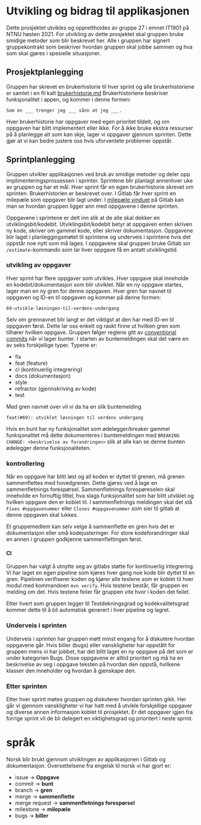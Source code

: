# Utvikling og bidrag til applikasjonen

Dette prosjektet utvikles og opprettholdes av gruppe 27 i emnet IT1901 på NTNU høsten 2021. For utvikling av dette prosjektet skal gruppen bruke smidige metoder som blir beskrevet her. Alle i gruppen har signert gruppekontrakt som beskriver hvordan gruppen skal jobbe sammen og hva som skal gjøres i spesielle situasjoner.

## Prosjektplanlegging

Gruppen har skrevet en brukerhistorie til hver sprint og alle brukerhistoriene er samlet i en fil kalt [brukerhistorie.md](brukerhistorier/brukerhistorier.md/)
Brukerhistoriene beskriver funksjonalitet i appen, og kommer i denne formen:
```
Som en ___ trenger jeg ___ sånn at jeg ___.
```
Hver brukerhistorie har oppgaver med egen prioritet tildelt, og om oppgaven har blitt implementert eller ikke. For å ikke bruke ekstra ressurser på å planlegge alt som kan skje, lager vi oppgaver gjennom sprinten. Dette gjør at vi kan bedre justere oss hvis uforventete problemer oppstår.

## Sprintplanlegging

Gruppen utvikler applikasjonen ved bruk av smidige metoder og deler opp implimenteringsprossessen i sprinter. Sprintene blir planlagt annenhver uke av gruppen og har et mål. Hver sprint får en egen brukerhistorie skrevet om sprinten. Brukerhistorien er beskrevet over. I Gitlab får hver sprint en milepæle som oppgaver blir lagt under. I [milepæle vinduet](https://gitlab.stud.idi.ntnu.no/it1901/groups-2021/gr2127/it1901-prosjekt/-/milestones) på Gitlab kan man se hvordan gruppen ligger ann med oppgavene i denne sprinten.

Oppgavene i sprintene er delt inn slik at de alle skal dekker en utviklingsbit/kodebit. Utviklingsbit/kodebit betyr at oppgaven enten skriven ny kode, skriver om gammel kode, eller skriver dokumentasjon. Oppgavene blir laget i planleggingsmøtet til sprintene og underveis i sprintene hvis det oppstår noe nytt som må lages. I oppgavene skal gruppen bruke Gitlab sin `/estimate`-kommando som lar hver oppgave få en antatt utviklingstid.

### utvikling av oppgaver

Hver sprint har flere oppgaver som utvikles. Hver oppgave skal inneholde en kodebit/dokumentasjon som blir utviklet. Når en ny oppgave startes, lager man en ny gren for denne oppgaven. Hver gren har navnet til oppgaven og ID-en til oppgaven og kommer på denne formen:
``` 
69-utvikle-løsningen-til-verdens-undergang
```
Selv om grennavnet blir langt er det viktigst at den har med ID-en til oppgaven først. Dette lar oss enkelt og raskt finne ut hvilken gren som tilhører hvilken oppgave. Gruppen følger reglene gitt av [conventional commits](https://www.conventionalcommits.org/en/v1.0.0/) når vi lager bunter. I starten av buntemeldingen skal det være en av seks forskjellige typer. Typene er:
- fix
- feat (feature)
- ci (kontinuerlig integrering)
- docs (dokumentasjon)
- style
- refractor (gjennskriving av kode)
- test

Med gren navnet over vil vi da ha en slik buntemelding
```
feat(#69): utviklet løsningen til verdens undergang
```

Hvis en bunt har ny funksjonalitet som ødelegger/breaker gammel funksjonalitet må dette dokumenteres i buntemeldingen med ```BREAKING CHANGE: <beskrivelse av forandringen>``` slik at alle kan se denne bunten ødelegger denne funksjonaliteten.

### kontrollering
Når en oppgave har blitt løst og all koden er dyttet til grenen, må grenen sammenflettes med hovedgrenen. Dette gjøres ved å lage en sammenfletnings forespørsel. Sammenfletnings forespøreselen skal inneholde en fornuftig tittel, hva slags funksjonalitet som har blitt utviklet og hvilken oppgave den er koblet til. I sammenfletnings meldingen skal det stå ```Fixes #oppgavenummer``` eller ```Closes #oppgavenummer``` som sier til gitlab at denne oppgaven skal lukkes.

Et gruppemedlem kan selv velge å sammenflette en gren hvis det er dokumentasjon eller små kodejusteringer. For store kodeforandringer skal en annen i gruppen godkjenne sammenflettingen først. 

#### CI
Gruppen har valgt å utnytte seg av gitlabs støtte for kontinuerlig integrering. Vi har laget en egen pipeline som kjøres hver gang noe kode blir dyttet til en gren. Pipelinen verifiserer koden og kjører alle testene som er koblet til hver modul med kommandoen ```mvn verify```. Hvis testene består, får gruppen en melding om det. Hvis testene feiler får gruppen vite hvor i koden det feilet.

Etter hvert som gruppen legger til Testdekningsgrad og kodekvalitetsgrad kommer dette til å bli automatisk generert i hver pipeline og lagret.
### Underveis i sprinten

Underveis i sprinten har gruppen møtt minst engang for å diskutere hvordan oppgavene går. Hvis biller (bugs) eller vanskligheter har oppstått for gruppen mens vi har jobbet, har det blitt laget en ny oppgave på det som er under kategorien Bugs. Disse oppgavene er alltid prioritert og må ha en beskrivelse av seg i oppgave teksten på hvordan den oppstå, hvilkene klasser den inneholder og hvordan å gjenskape den.

### Etter sprinten

Etter hver sprint møtes gruppen og diskuterer hvordan sprinten gikk. Her går vi gjennom vanskligheter vi har hatt med å utvikle forskjellige oppgaver og diverse annen informasjon koblet til prosjektet. Er det oppgaver igjen fra forrige sprint vil de bli delegert en viktighetsgrad og prioritert i neste sprint.

# språk

Norsk blir brukt gjennom utviklingen av applikasjonen i Gitlab og dokumentasjon. Oversettelsene fra engelsk til norsk vi har gjort er:
- issue -> **Oppgave**
- commit -> **bunt**
- branch -> **gren**
- merge -> **sammenflette**
- merge request -> **sammenfletnings forespørsel**
- milestone -> **milepæle**
- bugs -> **biller**

